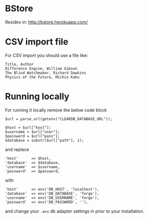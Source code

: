 # BStore

Resides in:
http://bstore.herokuapp.com/

# CSV import file

For CSV import you should use a file like:

```
Title, Author
Difference Engine, William Gibson
The Blind Watchmaker, Richard Dawkins
Physics of the Future, Michio Kaku
```

# Running locally

For running it locally remove the below code block

```
$url = parse_url(getenv("CLEARDB_DATABASE_URL"));

$host = $url["host"];
$username = $url["user"];
$password = $url["pass"];
$database = substr($url["path"], 1);
```

and replace

```
'host'      => $host,
'database'  => $database,
'username'  => $username,
'password'  => $password,
```

with

```
'host'      => env('DB_HOST', 'localhost'),
'database'  => env('DB_DATABASE', 'forge'),
'username'  => env('DB_USERNAME', 'forge'),
'password'  => env('DB_PASSWORD', ''),
```

and change your `.env` db adapter settings in prior to your installation.
